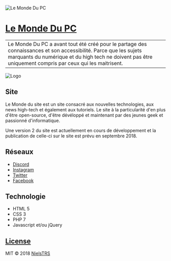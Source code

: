 ![Le Monde Du PC](https://github.com/NielsTRS/Le-Monde-Du-PC/blob/master/src/images/logos/planetes.jpg)
# [Le Monde Du PC](https://www.lemondedupc.fr)
<table>
<tr>
<td>
Le Monde Du PC a avant tout été créé pour le partage des connaissances et son accessibilité. Parce que les sujets marquants du numérique et du high tech ne doivent pas être uniquement compris par ceux qui les maitrisent.
</tr>
</table>

![Logo](https://github.com/NielsTRS/Le-Monde-Du-PC/blob/master/src/images/logos/android-chrome-192x192.png)

## Site
Le Monde du site est un site consacré aux nouvelles technologies, aux news high-tech et également aux tutoriels.
Le site à la particularité d'en plus d'être open-source, d'être dévéloppé et maintenant par des jeunes geek et passionné d'informatique.

Une version 2 du site est actuellement en cours de développement et la publication de celle-ci sur le site est prévu en septembre 2018.

## Réseaux
- [Discord](https://discord.gg/QbB2P36)
- [Instagram](https://www.instagram.com/lemondedupc.fr/)
- [Twitter](https://twitter.com/LeMondeDuPC)
- [Facebook](https://www.facebook.com/LeMondeDuPC.niels)

## Technologie
- HTML 5
- CSS 3
- PHP 7
- Javascript et/ou jQuery 

## [License](https://github.com/NielsTRS/Le-Monde-Du-PC/blob/master/LICENSE)
MIT © 2018 [NielsTRS](https://github.com/NielsTRS/)
